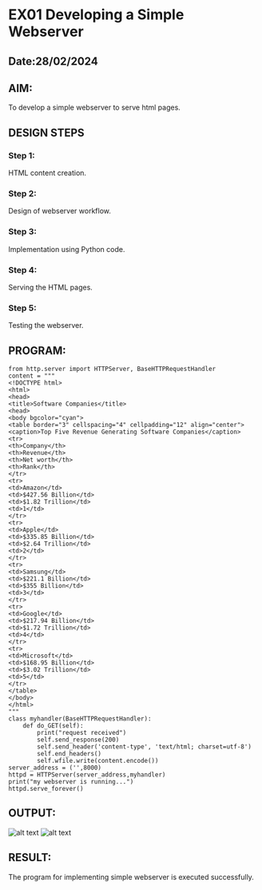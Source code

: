 # EX01 Developing a Simple Webserver
## Date:28/02/2024

## AIM:
To develop a simple webserver to serve html pages.

## DESIGN STEPS
### Step 1: 
HTML content creation.

### Step 2:
Design of webserver workflow.

### Step 3:
Implementation using Python code.

### Step 4:
Serving the HTML pages.

### Step 5:
Testing the webserver.

## PROGRAM:
```
from http.server import HTTPServer, BaseHTTPRequestHandler
content = """
<!DOCTYPE html>
<html>
<head>
<title>Software Companies</title>
<head>
<body bgcolor="cyan">
<table border="3" cellspacing="4" cellpadding="12" align="center">
<caption>Top Five Revenue Generating Software Companies</caption>
<tr>
<th>Company</th>
<th>Revenue</th>
<th>Net worth</th>
<th>Rank</th>
</tr>
<tr>
<td>Amazon</td>
<td>$427.56 Billion</td>
<td>$1.82 Trillion</td>
<td>1</td>
</tr>
<tr>
<td>Apple</td>
<td>$335.85 Billion</td>
<td>$2.64 Trillion</td>
<td>2</td>
</tr>
<tr>
<td>Samsung</td>
<td>$221.1 Billion</td>
<td>$355 Billion</td>
<td>3</td>
</tr>
<tr>
<td>Google</td>
<td>$217.94 Billion</td>
<td>$1.72 Trillion</td>
<td>4</td>
</tr>
<tr>
<td>Microsoft</td>
<td>$168.95 Billion</td>
<td>$3.02 Trillion</td>
<td>5</td>
</tr>
</table>
</body>
</html>
"""
class myhandler(BaseHTTPRequestHandler):
    def do_GET(self):
        print("request received")
        self.send_response(200)
        self.send_header('content-type', 'text/html; charset=utf-8')
        self.end_headers()
        self.wfile.write(content.encode())
server_address = ('',8000)
httpd = HTTPServer(server_address,myhandler)
print("my webserver is running...")
httpd.serve_forever()
```

## OUTPUT:
![alt text](<Screenshot (4).png>)
![alt text](<Screenshot (1).png>)

## RESULT:
The program for implementing simple webserver is executed successfully.
